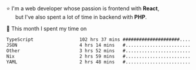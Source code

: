 ⭐ I'm a web developer whose passion is frontend with <b>React</b>,<br/>
&nbsp; &nbsp; &nbsp; but I've also spent a lot of time in backend with <b>PHP</b>.

📅 This month I spent my time on

<!--START_SECTION:waka-->

```txt
TypeScript                 102 hrs 37 mins #####################....   83.73 %
JSON                       4 hrs 14 mins   #........................   03.46 %
Other                      3 hrs 52 mins   #........................   03.17 %
Nix                        2 hrs 59 mins   #........................   02.44 %
YAML                       2 hrs 48 mins   #........................   02.29 %
```

<!--END_SECTION:waka-->
